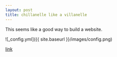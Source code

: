 ```yaml
---
layout: post
title: chillanelle like a villanelle
---
```


This seems like a good way to build a website.

![_config.yml]({{ site.baseurl }}/images/config.png)

<a href="google.com">link</a>
